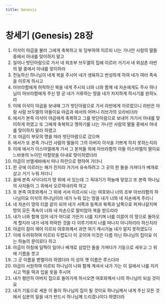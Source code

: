 ```yaml
---
title: Genesis
---
```


# 창세기 (Genesis) 28장
1. 이삭이 야곱을 불러 그에게 축복하고 또 당부하여 이르되 너는 가나안 사람의 딸들 중에서 아내를 맞이하지 말고
1. 일어나 밧단아람으로 가서 네 외조부 브두엘의 집에 이르러 거기서 네 외삼촌 라반의 딸 중에서 아내를 맞이하라
1. 전능하신 하나님이 네게 복을 주시어 네가 생육하고 번성하게 하여 네가 여러 족속을 이루게 하시고
1. 아브라함에게 허락하신 복을 네게 주시되 너와 너와 함께 네 자손에게도 주사 하나님이 아브라함에게 주신 땅 곧 네가 거류하는 땅을 네가 차지하게 하시기를 원하노라
1. 이에 이삭이 야곱을 보내매 그가 밧단아람으로 가서 라반에게 이르렀으니 라반은 아람 사람 브두엘의 아들이요 야곱과 에서의 어머니 리브가의 오라비더라
1. 에서가 본즉 이삭이 야곱에게 축복하고 그를 밧단아람으로 보내어 거기서 아내를 맞이하게 하였고 또 그에게 축복하고 명하기를 너는 가나안 사람의 딸들 중에서 아내를 맞이하지 말라 하였고
1. 또 야곱이 부모의 명을 따라 밧단아람으로 갔으며
1. 에서가 또 본즉 가나안 사람의 딸들이 그의 아버지 이삭을 기쁘게 하지 못하는지라
1. 이에 에서가 이스마엘에게 가서 그 본처들 외에 아브라함의 아들 이스마엘의 딸이요 느바욧의 누이인 마할랏을 아내로 맞이하였더라
1. 야곱이 브엘세바에서 떠나 하란으로 향하여 가더니
1. 한 곳에 이르러는 해가 진지라 거기서 유숙하려고 그 곳의 한 돌을 가져다가 베개로 삼고 거기 누워 자더니
1. 꿈에 본즉 사닥다리가 땅 위에 서 있는데 그 꼭대기가 하늘에 닿았고 또 본즉 하나님의 사자들이 그 위에서 오르락내리락 하고
1. 또 본즉 여호와께서 그 위에 서서 이르시되 나는 여호와니 너의 조부 아브라함의 하나님이요 이삭의 하나님이라 네가 누워 있는 땅을 내가 너와 네 자손에게 주리니
1. 네 자손이 땅의 티끌 같이 되어 네가 서쪽과 동쪽과 북쪽과 남쪽으로 퍼져나갈지며 땅의 모든 족속이 너와 네 자손으로 말미암아 복을 받으리라
1. 내가 너와 함께 있어 네가 어디로 가든지 너를 지키며 너를 이끌어 이 땅으로 돌아오게 할지라 내가 네게 허락한 것을 다 이루기까지 너를 떠나지 아니하리라 하신지라
1. 야곱이 잠이 깨어 이르되 여호와께서 과연 여기 계시거늘 내가 알지 못하였도다
1. 이에 두려워하여 이르되 두렵도다 이 곳이여 이것은 다름 아닌 하나님의 집이요 이는 하늘의 문이로다 하고
1. 야곱이 아침에 일찍이 일어나 베개로 삼았던 돌을 가져다가 기둥으로 세우고 그 위에 기름을 붓고
1. 그 곳 이름을 벧엘이라 하였더라 이 성의 옛 이름은 루스더라
1. 야곱이 서원하여 이르되 하나님이 나와 함께 계셔서 내가 가는 이 길에서 나를 지키시고 먹을 떡과 입을 옷을 주시어
1. 내가 평안히 아버지 집으로 돌아가게 하시오면 여호와께서 나의 하나님이 되실 것이요
1. 내가 기둥으로 세운 이 돌이 하나님의 집이 될 것이요 하나님께서 내게 주신 모든 것에서 십분의 일을 내가 반드시 하나님께 드리겠나이다 하였더라